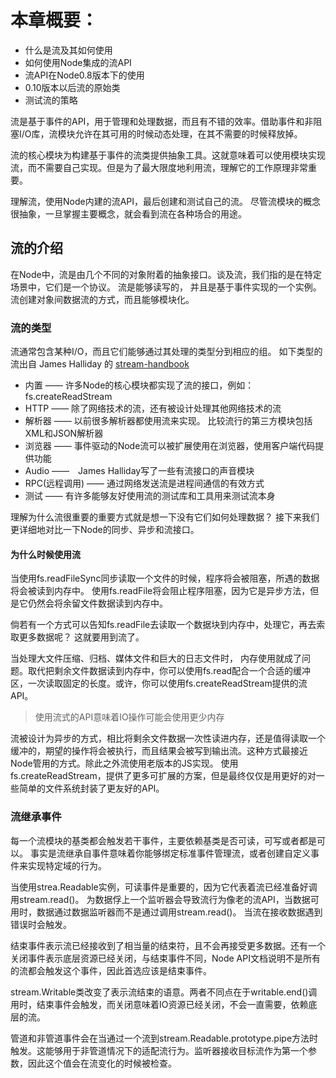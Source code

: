 # 本章概要：

* 什么是流及其如何使用
* 如何使用Node集成的流API
* 流API在Node0.8版本下的使用
* 0.10版本以后流的原始类
* 测试流的策略

流是基于事件的API，用于管理和处理数据，而且有不错的效率。借助事件和非阻塞I/O库，流模块允许在其可用的时候动态处理，在其不需要的时候释放掉。

流的核心模块为构建基于事件的流类提供抽象工具。这就意味着可以使用模块实现流，而不需要自己实现。但是为了最大限度地利用流，理解它的工作原理非常重要。

理解流，使用Node内建的流API，最后创建和测试自己的流。
尽管流模块的概念很抽象，一旦掌握主要概念，就会看到流在各种场合的用途。

## 流的介绍

在Node中，流是由几个不同的对象附着的抽象接口。谈及流，我们指的是在特定场景中，它们是一个协议。
流是能够读写的， 并且是基于事件实现的一个实例。
流创建对象间数据流的方式，而且能够模块化。

### 流的类型

流通常包含某种I/O，而且它们能够通过其处理的类型分到相应的组。
如下类型的流出自 James Halliday 的 [stream-handbook](https://github.com/substack/stream-handbook/) 

* 内置 —— 许多Node的核心模块都实现了流的接口，例如：fs.createReadStream
* HTTP —— 除了网络技术的流，还有被设计处理其他网络技术的流
* 解析器 —— 以前很多解析器都使用流来实现。 比较流行的第三方模块包括XML和JSON解析器
* 浏览器 —— 事件驱动的Node流可以被扩展使用在浏览器，使用客户端代码提供功能
* Audio ——　James Halliday写了一些有流接口的声音模块
* RPC(远程调用) —— 通过网络发送流是进程间通信的有效方式
* 测试 —— 有许多能够友好使用流的测试库和工具用来测试流本身

理解为什么流很重要的重要方式就是想一下没有它们如何处理数据？ 
接下来我们更详细地对比一下Node的同步、异步和流接口。

#### 为什么时候使用流

当使用fs.readFileSync同步读取一个文件的时候，程序将会被阻塞，所遇的数据将会被读到内存中。
使用fs.readFile将会阻止程序阻塞，因为它是异步方法，但是它仍然会将余留文件数据读到内存中。

倘若有一个方式可以告知fs.readFile去读取一个数据块到内存中，处理它，再去索取更多数据呢？ 这就要用到流了。

当处理大文件压缩、归档、媒体文件和巨大的日志文件时， 内存使用就成了问题。取代把剩余文件数据读到内存中，你可以使用fs.read配合一个合适的缓冲区，一次读取固定的长度。或许，你可以使用fs.createReadStream提供的流API。

> 使用流式的API意味着IO操作可能会使用更少内存

流被设计为异步的方式，相比将剩余文件数据一次性读进内存，还是值得读取一个缓冲的，期望的操作将会被执行，而且结果会被写到输出流。这种方式最接近Node管用的方式。除此之外流使用老版本的JS实现。 使用fs.createReadStream，提供了更多可扩展的方案，但是最终仅仅是用更好的对一些简单的文件系统封装了更友好的API。


### 流继承事件

每一个流模块的基类都会触发若干事件，主要依赖基类是否可读，可写或者都是可以。
事实是流继承自事件意味着你能够绑定标准事件管理流，或者创建自定义事件来实现特定域的行为。

当使用strea.Readable实例，可读事件是重要的，因为它代表着流已经准备好调用stream.read()。
为数据俘上一个监听器会导致流行为像老的流API，当数据可用时，数据通过数据监听器而不是通过调用stream.read()。
当流在接收数据遇到错误时会触发。

结束事件表示流已经接收到了相当量的结束符，且不会再接受更多数据。还有一个关闭事件表示底层资源已经关闭，与结束事件不同，Node API文档说明不是所有的流都会触发这个事件，因此首选应该是结束事件。

stream.Writable类改变了表示流结束的语意。两者不同点在于writable.end()调用时，结束事件会触发，而关闭意味着IO资源已经关闭，不会一直需要，依赖底层的流。

管道和非管道事件会在当通过一个流到stream.Readable.prototype.pipe方法时触发。这能够用于非管道情况下的适配流行为。监听器接收目标流作为第一个参数，因此这个值会在流变化的时候被检查。